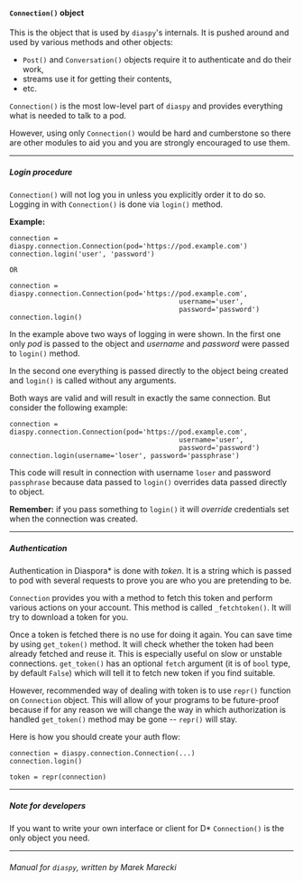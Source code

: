 #### `Connection()` object

This is the object that is used by `diaspy`'s internals. 
It is pushed around and used by various methods and other objects:

*   `Post()` and `Conversation()` objects require it to authenticate and 
    do their work,
*   streams use it for getting their contents,
*   etc.


`Connection()` is the most low-level part of `diaspy` and provides 
everything what is needed to talk to a pod.

However, using only `Connection()` would be hard and cumberstone so 
there are other modules to aid you and you are strongly encouraged to 
use them.


----

##### Login procedure

`Connection()`  will not log you in unless you explicitly order it to 
do so. Logging in with `Connection()` is done via `login()` method. 

**Example:**

    connection = diaspy.connection.Connection(pod='https://pod.example.com')
    connection.login('user', 'password')

    OR

    connection = diaspy.connection.Connection(pod='https://pod.example.com',
                                              username='user',
                                              password='password')
    connection.login()


In the example above two ways of logging in were shown. 
In the first one only *pod* is passed to the object and 
*username* and *password* were passed to `login()` method. 

In the second one everything is passed directly to the object being 
created and `login()` is called without any arguments. 

Both ways are valid and will result in exactly the same connection. 
But consider the following example:

    connection = diaspy.connection.Connection(pod='https://pod.example.com',
                                              username='user',
                                              password='password')
    connection.login(username='loser', password='passphrase')

This code will result in connection with username `loser` and 
password `passphrase` because data passed to `login()` overrides data 
passed directly to object. 

**Remember:** if you pass something to `login()` it will *override* 
credentials set when the connection was created.

----

##### Authentication

Authentication in Diaspora\* is done with *token*. It is a string 
which is passed to pod with several requests to prove you are who you 
are pretending to be.

`Connection` provides you with a method to fetch this token and perform 
various actions on your account.
This method is called `_fetchtoken()`. 
It will try to download a token for you. 

Once a token is fetched there is no use for doing it again. 
You can save time by using `get_token()` method. 
It will check whether the token had been already fetched and reuse it. 
This is especially useful on slow or unstable connections. 
`get_token()` has an optional `fetch` argument (it is of `bool` type, 
by default `False`) which will tell it to fetch new token if you find 
suitable.

However, recommended way of dealing with token is to use `repr()` 
function on `Connection` object. This will allow of your programs to be 
future-proof because if for any reason we will change the way in which 
authorization is handled `get_token()` method may be gone -- `repr()` 
will stay.

Here is how you should create your auth flow:

    connection = diaspy.connection.Connection(...)
    connection.login()

    token = repr(connection)


----

##### Note for developers

If you want to write your own interface or client for D\* 
`Connection()` is the only object you need.

----

###### Manual for `diaspy`, written by Marek Marecki
